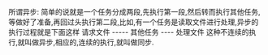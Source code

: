 <!-- 异步 -->
所谓异步: 简单的说就是一个任务分成两段,先执行第一段,然后转而执行其他任务,等做好了准备,再回过头执行第二段,比如,有一个任务是读取文件进行处理,异步的执行过程就是下面这样
	请求文件  ----- 其他任务  ---- 处理文件
这种不连续的执行,就叫做异步,相应的,连续的执行,就叫做同步.